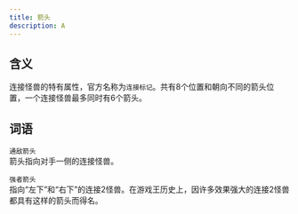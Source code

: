 ```yaml
---
title: 箭头
description: A 
---
```


## 含义

连接怪兽的特有属性，官方名称为`连接标记`。共有8个位置和朝向不同的箭头位置，一个连接怪兽最多同时有6个箭头。

## 词语

`通敌箭头`  
箭头指向对手一侧的连接怪兽。

`强者箭头`  
指向“左下”和“右下”的连接2怪兽。在游戏王历史上，因许多效果强大的连接2怪兽都具有这样的箭头而得名。
